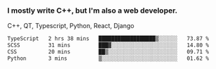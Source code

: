 <h3>I mostly write C++, but I'm also a web developer.</h3>
<p>C++, QT, Typescript, Python, React, Django</p>

<!--START_SECTION:waka-->

```txt
TypeScript   2 hrs 38 mins   ██████████████████▒░░░░░░   73.87 %
SCSS         31 mins         ███▓░░░░░░░░░░░░░░░░░░░░░   14.80 %
CSS          20 mins         ██▒░░░░░░░░░░░░░░░░░░░░░░   09.71 %
Python       3 mins          ▒░░░░░░░░░░░░░░░░░░░░░░░░   01.62 %
```

<!--END_SECTION:waka-->

